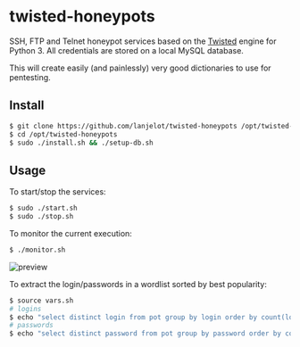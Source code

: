 # twisted-honeypots

SSH, FTP and Telnet honeypot services based on the [Twisted](http://twistedmatrix.com/) engine for Python 3.
All credentials are stored on a local MySQL database.

This will create easily (and painlessly) very good dictionaries to use for pentesting.


## Install ##

```bash
$ git clone https://github.com/lanjelot/twisted-honeypots /opt/twisted-honeypots
$ cd /opt/twisted-honeypots
$ sudo ./install.sh && ./setup-db.sh
```

## Usage ##

To start/stop the services:

```bash
$ sudo ./start.sh
$ sudo ./stop.sh
```


To monitor the current execution:

```bash
$ ./monitor.sh
```

![preview](https://i.imgur.com/5p4GR5z.png)


To extract the login/passwords in a wordlist sorted by best popularity:

```bash
$ source vars.sh
# logins
$ echo "select distinct login from pot group by login order by count(login) desc" | mysql -rs -u${MYSQL_USER} -p${MYSQL_PWD} ${MYSQL_DB}
# passwords
$ echo "select distinct password from pot group by password order by count(password) desc" | mysql -rs -u${MYSQL_USER} -p${MYSQL_PWD} ${MYSQL_DB}
```
